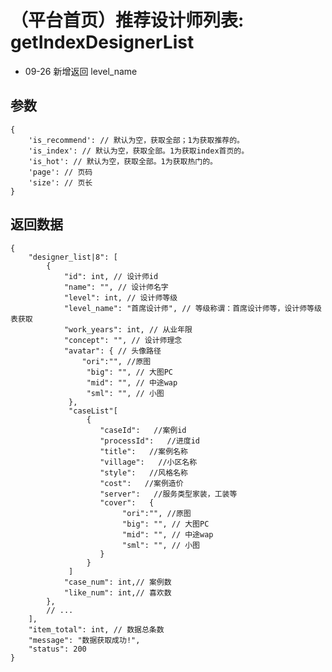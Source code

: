 # （平台首页）推荐设计师列表: getIndexDesignerList

- 09-26 新增返回 level_name

## 参数

    {
        'is_recommend': // 默认为空，获取全部；1为获取推荐的。
        'is_index': // 默认为空，获取全部。1为获取index首页的。
        'is_hot': // 默认为空，获取全部。1为获取热门的。
        'page': // 页码
        'size': // 页长
    }

## 返回数据

    {
        "designer_list|8": [
            {
                "id": int, // 设计师id
                "name": "", // 设计师名字
                "level": int, // 设计师等级
                "level_name": "首席设计师", // 等级称谓：首席设计师等，设计师等级表获取
                "work_years": int, // 从业年限
                "concept": "", // 设计师理念
                "avatar": { // 头像路径
                    "ori":"", //原图
                     "big": "", // 大图PC
                     "mid": "", // 中途wap
                     "sml": "", // 小图
                 }, 
                 "caseList"[
                     {
                        "caseId":   //案例id
                        "processId":   //进度id
                        "title":   //案例名称
                        "village":   //小区名称
                        "style":   //风格名称
                        "cost":   //案例造价
                        "server":   //服务类型家装，工装等
                        "cover":   {
                             "ori":"", //原图
                             "big": "", // 大图PC
                             "mid": "", // 中途wap
                             "sml": "", // 小图
                        }
                     }
                 ]
                "case_num": int,// 案例数
                "like_num": int,// 喜欢数
            },
            // ...
        ],
        "item_total": int, // 数据总条数
        "message": "数据获取成功!",
        "status": 200
    }
